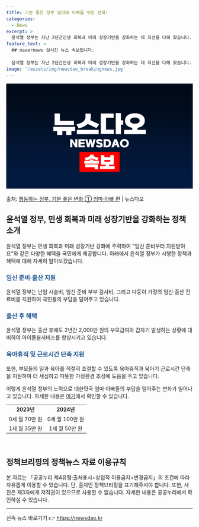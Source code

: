 ```yaml
---
title: 기분 좋은 정부 엄마와 아빠를 위한 변화!
categories:
  - News
excerpt: >
  윤석열 정부는 지난 2년간민생 회복과 미래 성장기반을 강화하는 데 최선을 다해 왔습니다. 앞으로도 국민만 바…
feature_text: >
  ## navernews 실시간 뉴스 속보입니다.

  윤석열 정부는 지난 2년간민생 회복과 미래 성장기반을 강화하는 데 최선을 다해 왔습니다. 앞으로도 국민만 바…
image: '/assets/img/newsdao_breakingnews.jpg'
---
```


![뉴스다오 속보](/assets/img/newsdao_breakingnews.jpg)

<p>출처: <a href="https://newsdao.kr/3760" rel="dofollow">행동하는 정부, 기분 좋은 변화 ① 엄마·아빠 편</a> | 뉴스다오</p>

<h2 data-ke-size="size26">윤석열 정부, 민생 회복과 미래 성장기반을 강화하는 정책 소개</h2>

<p data-ke-size="size16">윤석열 정부는 민생 회복과 미래 성장기반 강화에 주력하여 "임신 준비부터 지원받아요"와 같은 다양한 혜택을 국민에게 제공합니다. 아래에서 윤석열 정부가 시행한 정책과 혜택에 대해 자세히 알아보겠습니다.</p>

<h3><b><span style="color: #1a5490;">임신 준비·출산 지원</span></b></h3>
윤석열 정부는 난임 시술비, 임신 준비 부부 검사비, 그리고 다둥이 가정의 임신·출산 진료비를 지원하여 국민들의 부담을 덜어주고 있습니다.

<h3><b><span style="color: #1a5490;">출산 후 혜택</span></b></h3>
윤석열 정부는 출산 후에도 2년간 2,000만 원의 부모급여와 갑자기 발생하는 상황에 대비하여 아이돌봄서비스를 향상시키고 있습니다.

<h3><b><span style="color: #1a5490;">육아휴직 및 근로시간 단축 지원</span></b></h3>
또한, 부모들의 일과 육아를 적절히 조절할 수 있도록 육아휴직과 육아기 근로시간 단축을 지원하여 더 세심하고 따뜻한 가정환경 조성에 도움을 주고 있습니다.

이렇게 윤석열 정부의 노력으로 대한민국 엄마·아빠들의 부담을 덜어주는 변화가 일어나고 있습니다. 자세한 내용은 <a href="https://newsdao.kr/3760" target="_blank" rel="noopener">여기</a>에서 확인할 수 있습니다.

<table>
	<tr>
		<td style="text-align: center; height: 17px;"><b>2023년</b></td>
		<td style="text-align: center; height: 17px;"><b>2024년</b></td>
	</tr>
	<tr>
		<td style="text-align: center; height: 17px;">0세 월 70만 원</td>
		<td style="text-align: center; height: 17px;">0세 월 100만 원</td>
	</tr>
	<tr>
		<td style="text-align: center; height: 17px;">1세 월 35만 원</td>
		<td style="text-align: center; height: 17px;">1세 월 50만 원</td>
	</tr>
</table>

<p data-ke-size="size16">&nbsp;</p>
<h2 data-ke-size="size26">정책브리핑의 정책뉴스 자료 이용규칙</h2>
본 자료는 「공공누리 제4유형:출처표시+상업적 이용금지+변경금지」의 조건에 따라 자유롭게 이용할 수 있습니다. 단, 출처인 정책브리핑을 표기해주셔야 합니다. 또한, 사진은 제3자에게 저작권이 있으므로 사용할 수 없습니다. 자세한 내용은 공공누리에서 확인하실 수 있습니다.

<hr>
<p data-ke-size="size16"></p> 

신속 뉴스 바로가기 👉 <a href="https://newsdao.kr" rel="dofollow">https://newsdao.kr</a>


